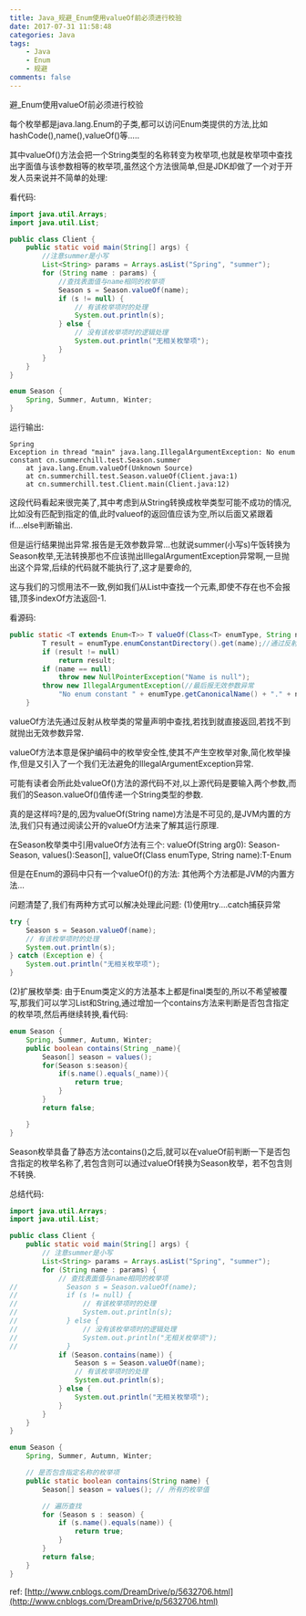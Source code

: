 ```yaml
---
title: Java_规避_Enum使用valueOf前必须进行校验
date: 2017-07-31 11:58:48
categories: Java
tags:
    - Java
    - Enum
    - 规避
comments: false
---
```


避_Enum使用valueOf前必须进行校验

<!-- more -->

每个枚举都是java.lang.Enum的子类,都可以访问Enum类提供的方法,比如hashCode(),name(),valueOf()等.....

其中valueOf()方法会把一个String类型的名称转变为枚举项,也就是枚举项中查找出字面值与该参数相等的枚举项,虽然这个方法很简单,但是JDK却做了一个对于开发人员来说并不简单的处理:

看代码:
```java
import java.util.Arrays;
import java.util.List;

public class Client {
    public static void main(String[] args) {
        //注意summer是小写
        List<String> params = Arrays.asList("Spring", "summer");
        for (String name : params) {
            //查找表面值与name相同的枚举项
            Season s = Season.valueOf(name);
            if (s != null) {
                // 有该枚举项时的处理
                System.out.println(s);
            } else {
                // 没有该枚举项时的逻辑处理
                System.out.println("无相关枚举项");
            }
        }
    }
}

enum Season {
    Spring, Summer, Autumn, Winter;
}
```
运行输出:
```
Spring
Exception in thread "main" java.lang.IllegalArgumentException: No enum constant cn.summerchill.test.Season.summer
    at java.lang.Enum.valueOf(Unknown Source)
    at cn.summerchill.test.Season.valueOf(Client.java:1)
    at cn.summerchill.test.Client.main(Client.java:12)
```
这段代码看起来很完美了,其中考虑到从String转换成枚举类型可能不成功的情况,比如没有匹配到指定的值,此时valueof的返回值应该为空,所以后面又紧跟着if....else判断输出.

但是运行结果抛出异常.报告是无效参数异常...也就说summer(小写s)午饭转换为Season枚举,无法转换那也不应该抛出IllegalArgumentException异常啊,一旦抛出这个异常,后续的代码就不能执行了,这才是要命的,

这与我们的习惯用法不一致,例如我们从List中查找一个元素,即使不存在也不会报错,顶多indexOf方法返回-1.

看源码:
```java
public static <T extends Enum<T>> T valueOf(Class<T> enumType, String name) {
        T result = enumType.enumConstantDirectory().get(name);//通过反射,从常量列表中查找.
        if (result != null)
            return result;
        if (name == null)
            throw new NullPointerException("Name is null");
        throw new IllegalArgumentException(//最后报无效参数异常
            "No enum constant " + enumType.getCanonicalName() + "." + name);
    }
```
valueOf方法先通过反射从枚举类的常量声明中查找,若找到就直接返回,若找不到就抛出无效参数异常.

valueOf方法本意是保护编码中的枚举安全性,使其不产生空枚举对象,简化枚举操作,但是又引入了一个我们无法避免的IllegalArgumentException异常.

可能有读者会所此处valueOf()方法的源代码不对,以上源代码是要输入两个参数,而我们的Season.valueOf()值传递一个String类型的参数.

真的是这样吗?是的,因为valueOf(String name)方法是不可见的,是JVM内置的方法,我们只有通过阅读公开的valueOf方法来了解其运行原理.

在Season枚举类中引用valueOf方法有三个: valueOf(String arg0): Season-Season, values():Season[], valueOf(Class<T> enumType, String name):T-Enum

但是在Enum的源码中只有一个valueOf()的方法: 其他两个方法都是JVM的内置方法...

问题清楚了,我们有两种方式可以解决处理此问题:
(1)使用try....catch捕获异常
```java
try {
    Season s = Season.valueOf(name);
    // 有该枚举项时的处理
    System.out.println(s);
} catch (Exception e) {
    System.out.println("无相关枚举项");
}
```
(2)扩展枚举类:
由于Enum类定义的方法基本上都是final类型的,所以不希望被覆写,那我们可以学习List和String,通过增加一个contains方法来判断是否包含指定的枚举项,然后再继续转换,看代码:
```java
enum Season {
    Spring, Summer, Autumn, Winter;
    public boolean contains(String _name){
        Season[] season = values();
        for(Season s:season){
            if(s.name().equals(_name)){
                return true;
            }
        }
        return false;

    }
}
```
Season枚举具备了静态方法contains()之后,就可以在valueOf前判断一下是否包含指定的枚举名称了,若包含则可以通过valueOf转换为Season枚举，若不包含则不转换.

总结代码:
```java
import java.util.Arrays;
import java.util.List;

public class Client {
    public static void main(String[] args) {
        // 注意summer是小写
        List<String> params = Arrays.asList("Spring", "summer");
        for (String name : params) {
            // 查找表面值与name相同的枚举项
//            Season s = Season.valueOf(name);
//            if (s != null) {
//                // 有该枚举项时的处理
//                System.out.println(s);
//            } else {
//                // 没有该枚举项时的逻辑处理
//                System.out.println("无相关枚举项");
//            }
            if (Season.contains(name)) {
                Season s = Season.valueOf(name);
                // 有该枚举项时的处理
                System.out.println(s);
            } else {
                System.out.println("无相关枚举项");
            }
        }
    }
}

enum Season {
    Spring, Summer, Autumn, Winter;

    // 是否包含指定名称的枚举项
    public static boolean contains(String name) {
        Season[] season = values(); // 所有的枚举值

        // 遍历查找
        for (Season s : season) {
            if (s.name().equals(name)) {
                return true;
            }
        }
        return false;
    }
}
```

ref:
[http://www.cnblogs.com/DreamDrive/p/5632706.html](http://www.cnblogs.com/DreamDrive/p/5632706.html)

<!-- more -->

